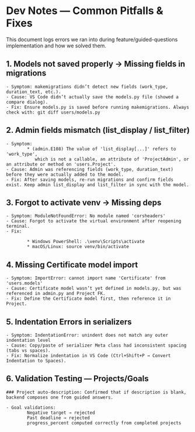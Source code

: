 # Dev Notes — Common Pitfalls & Fixes

This document logs errors we ran into during feature/guided-questions implementation and how we solved them.

## 1. Models not saved properly → Missing fields in migrations

    - Symptom: makemigrations didn’t detect new fields (work_type, duration_text, etc.).
    - Cause: VS Code didn’t actually save the models.py file (showed a compare dialog).
    - Fix: Ensure models.py is saved before running makemigrations. Always check with: git diff users/models.py

## 2. Admin fields mismatch (list_display / list_filter)

    - Symptom:
            * (admin.E108) The value of 'list_display[...]' refers to 'work_type', 
               which is not a callable, an attribute of 'ProjectAdmin', or an attribute or method on 'users.Project'.
    - Cause: Admin was referencing fields (work_type, duration_text) before they were actually added to the model.
    - Fix: After saving models, re-run migrations and confirm fields exist. Keep admin list_display and list_filter in sync with the model.

## 3. Forgot to activate venv → Missing deps

    - Symptom: ModuleNotFoundError: No module named 'corsheaders'
    - Cause: Forgot to activate the virtual environment after reopening terminal.
    - Fix:

            * Windows PowerShell: .\venv\Scripts\activate
            * macOS/Linux: source venv/bin/activate

## 4. Missing Certificate model import  
    
    - Symptom: ImportError: cannot import name 'Certificate' from 'users.models'
    - Cause: Certificate model wasn’t yet defined in models.py, but was referenced in admin.py and Project FK.
    - Fix: Define the Certificate model first, then reference it in Project.

## 5. Indentation Errors in serializers

    - Symptom: IndentationError: unindent does not match any outer indentation level
    - Cause: Copy/paste of serializer Meta class had inconsistent spacing (tabs vs spaces).
    - Fix: Normalize indentation in VS Code (Ctrl+Shift+P → Convert Indentation to Spaces).

## 6. Validation Testing — Projects/Goals

    ### Project auto-description: Confirmed that if description is blank, backend composes one from guided answers.
    
    - Goal validations:
            Negative target → rejected
            Past deadline → rejected
            progress_percent computed correctly from completed projects



